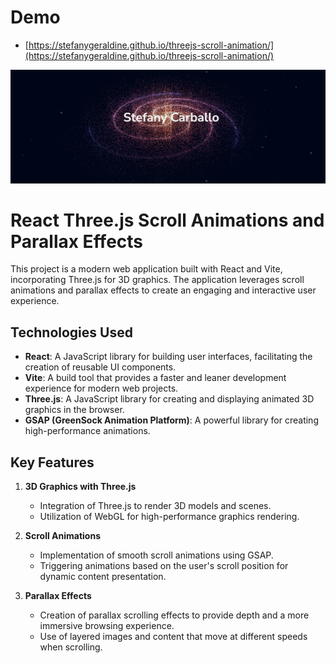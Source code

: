 # Demo



- [https://stefanygeraldine.github.io/threejs-scroll-animation/](https://stefanygeraldine.github.io/threejs-scroll-animation/)

![Project Screenshot](public/img_1.png)
# React Three.js Scroll Animations and Parallax Effects

This project is a modern web application built with React and Vite, incorporating Three.js for 3D graphics. The application leverages scroll animations and parallax effects to create an engaging and interactive user experience.

## Technologies Used

- **React**: A JavaScript library for building user interfaces, facilitating the creation of reusable UI components.
- **Vite**: A build tool that provides a faster and leaner development experience for modern web projects.
- **Three.js**: A JavaScript library for creating and displaying animated 3D graphics in the browser.
- **GSAP (GreenSock Animation Platform)**: A powerful library for creating high-performance animations.

## Key Features

1. **3D Graphics with Three.js**
    - Integration of Three.js to render 3D models and scenes.
    - Utilization of WebGL for high-performance graphics rendering.

2. **Scroll Animations**
    - Implementation of smooth scroll animations using GSAP.
    - Triggering animations based on the user's scroll position for dynamic content presentation.

3. **Parallax Effects**
    - Creation of parallax scrolling effects to provide depth and a more immersive browsing experience.
    - Use of layered images and content that move at different speeds when scrolling.
